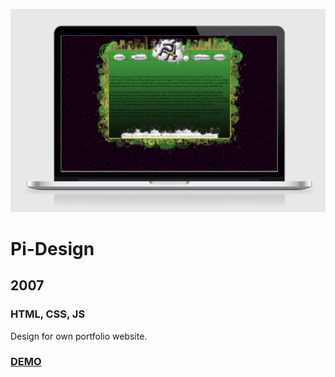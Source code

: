 [![Screenshot](https://github.com/pinco227/pidesign2007/blob/main/images/screenshot.png)](https://pinco227.github.io/pidesign2007/)
# Pi-Design
## 2007
### HTML, CSS, JS

Design for own portfolio website.

### [DEMO](https://pinco227.github.io/pidesign2007/)
